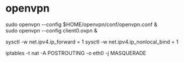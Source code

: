 # openvpn

sudo openvpn --config $HOME/openvpn/conf/openvpn.conf &  
sudo openvpn --config client0.ovpn &  

sysctl -w net.ipv4.ip_forward = 1 
sysctl -w net.ipv4.ip_nonlocal_bind = 1 

iptables -t nat -A POSTROUTING -o eth0 -j MASQUERADE 
